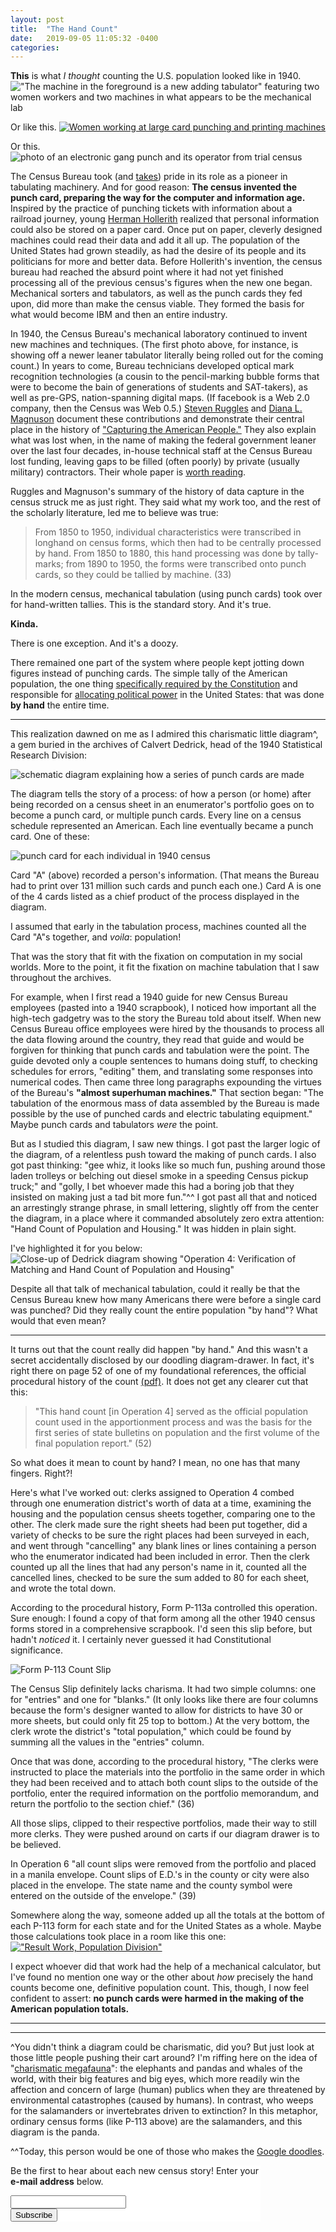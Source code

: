 ```yaml
---
layout: post
title:  "The Hand Count"
date:   2019-09-05 11:05:32 -0400
categories:
---
```


**This** is what *I thought* counting the U.S. population looked like in 1940.
!["The machine in the foreground is a new adding tabulator" featuring two women workers and two machines in what appears to be the mechanical lab](/images/machine_tabulation_lab_adding_tabulator.jpg)

<!---
photo altered to make caption visible on front
Folder “Pictures Taken in Indiana Trial Census August 1939” Entry 215, “Publicity Materials File of the Statistical Research Division” Box 234
--->

Or like this.
[![Women working at large card punching and printing machines](/images/1940_alpha_accounting.jpg)](https://www.flickr.com/photos/usnationalarchives/6789715972/in/album-72157629103850700/)

Or this.
![photo of an electronic gang punch and its operator from trial census](/images/1940-gang-punch.jpg)
<!---
photo altered to make caption visible on front
Folder “Pictures Taken in Indiana Trial Census August 1939” Entry 215, “Publicity Materials File of the Statistical Research Division” Box 234
---->

The Census Bureau took (and [takes](https://www.census.gov/history/www/innovations/technology/tabulation_and_processing.html)) pride in its role as a pioneer in tabulating machinery. And for good reason: **The census invented the punch card, preparing the way for the computer and information age.** Inspired by the practice of punching tickets with information about a railroad journey, young [Herman Hollerith](http://www.columbia.edu/cu/computinghistory/hollerith.html) realized that personal information could also be stored on a paper card. Once put on paper, cleverly designed machines could read their data and add it all up. The population of the United States had grown steadily, as had the desire of its people and its politicians for more and better data. Before Hollerith's invention, the census bureau had reached the absurd point where it had not yet finished processing all of the previous census's figures when the new one began. Mechanical sorters and tabulators, as well as the punch cards they fed upon, did more than make the census viable. They formed the basis for what would become IBM and then an entire industry.

In 1940, the Census Bureau's mechanical laboratory continued to invent new machines and techniques. (The first photo above, for instance, is showing off a newer leaner tabulator literally being rolled out for the coming count.) In years to come, Bureau technicians developed optical mark recognition technologies (a cousin to the pencil-marking bubble forms that were to become the bain of generations of students and SAT-takers), as well as pre-GPS, nation-spanning digital maps. (If facebook is a Web 2.0 company, then the Census was Web 0.5.) [Steven Ruggles](http://users.hist.umn.edu/~ruggles/) and [Diana L. Magnuson](https://www.bethel.edu/academics/faculty/magnuson-diana) document these contributions and demonstrate their central place in the history of ["Capturing the American People."](https://pop.umn.edu/sites/pop.umn.edu/files/ruggles_magnuson_capturing.pdf) They also explain what was lost when, in the name of making the federal government leaner over the last four decades, in-house technical staff at the Census Bureau lost funding, leaving gaps to be filled (often poorly) by private (usually military) contractors. Their whole paper is [worth reading](https://pop.umn.edu/sites/pop.umn.edu/files/ruggles_magnuson_capturing.pdf).

Ruggles and Magnuson's summary of the history of data capture in the census struck me as just right. They said what my work too, and the rest of the scholarly literature, led me to believe was true:
>From 1850 to 1950, individual characteristics were transcribed in longhand on census forms, which then had to be centrally processed by hand. From 1850 to 1880, this hand processing was done by tally-marks; from 1890 to 1950, the forms were transcribed onto punch cards, so they could be tallied by machine. (33)


<!---
"The Census Mechanical Laboratory made substantial advances in the 1940s and 50s, with the development of a multicolumn sorter and major improvements to the tabulator."(27)
on the Census Mechanical Laboratory and its flexibility for meeting particular needs, see Ruggles and Magnuson, page 26-27
https://pop.umn.edu/sites/pop.umn.edu/files/ruggles_magnuson_capturing-2.pdf
--->


In the modern census, mechanical tabulation (using punch cards) took over for hand-written tallies. This is the standard story. And it's true.

**Kinda.**

There is one exception. And it's a doozy.

There remained one part of the system where people kept jotting down figures instead of punching cards. The simple tally of the American population, the one thing [specifically required by the Constitution](https://www.census.gov/programs-surveys/decennial-census/about/census-constitution.html) and responsible for [allocating political power](https://www.census.gov/library/video/census_apportionment_machine.html) in the United States: that was done **by hand** the entire time.

---

<p></p>

This realization dawned on me as I admired this charismatic little diagram^, a gem buried in the archives of Calvert Dedrick, head of the 1940 Statistical Research Division:

![schematic diagram explaining how a series of punch cards are made](/images/Dedrick-file-diagram.jpg)

<!---
Dedrick 2, around image 1117 --- Entry 210, “General Records Maintained by Calvert Dedrick, 1935 – 1942” Box 221
Folder “Misc.—Government Organization Charts”

that diagram refers to how the schedules become cards A, B, E, and S.

--->

The diagram tells the story of a process: of how a person (or home) after being recorded on a census sheet in an enumerator's portfolio goes on to become a punch card, or multiple punch cards. Every line on a census schedule represented an American. Each line eventually became a punch card. One of these:

![punch card for each individual in 1940 census](/images/1940-card-3inch-A.jpg)
<!---
Folder 6 Entry P 15 “Census Planning and Management Files, 1940-1963,” Box 4
--->

Card "A" (above) recorded a person's information. (That means the Bureau had to print over 131 million such cards and punch each one.) Card A is one of the 4 cards listed as a chief product of the process displayed in the diagram.

I assumed that early in the tabulation process, machines counted all the Card "A"s together, and *voila*: population!

That was the story that fit with the fixation on computation in my social worlds. More to the point, it fit the fixation on machine tabulation that I saw throughout the archives.

For example, when I first read a 1940 guide for new Census Bureau employees (pasted into a 1940 scrapbook), I noticed how important all the high-tech gadgetry was to the story the Bureau told about itself.  When new Census Bureau office employees were hired by the thousands to process all the data flowing around the country, they read that guide and would be forgiven for thinking that punch cards and tabulation were the point. The guide devoted only a couple sentences to humans doing stuff, to checking schedules for errors, "editing" them, and translating some responses into numerical codes. Then came three long paragraphs expounding the virtues of the Bureau's **"almost superhuman machines."** That section began: "The tabulation of the enormous mass of data assembled by the Bureau is made possible by the use of punched cards and electric tabulating equipment." Maybe punch cards and tabulators *were* the point.

<!---
This is from a handbook prepared by Morris Ullman:
Bureau of the Census, “Handbook for Employees” (February 1940) [IMAGE 133]
Entry 238, “Scrapbooks Relating to the Censuses of Population 1920-40,” Volume 4
--->

But as I studied this diagram, I saw new things. I got past the larger logic of the diagram, of a relentless push toward the making of punch cards. I also got past thinking: "gee whiz, it looks like so much fun, pushing around those laden trolleys or belching out diesel smoke in a speeding Census pickup truck;" and "golly, I bet whoever made this had a boring job that they insisted on making just a tad bit more fun."^^ I got past all that and noticed an arrestingly strange phrase, in small lettering, slightly off from the center the diagram, in a place where it commanded absolutely zero extra attention: "Hand Count of Population and Housing." It was hidden in plain sight.

I've highlighted it for you below:
![Close-up of Dedrick diagram showing "Operation 4: Verification of Matching and Hand Count of Population and Housing"](/images/Dedrick-file-diagram-handcount.jpg)

Despite all that talk of mechanical tabulation, could it really be that the Census Bureau knew how many Americans there were before a single card was punched? Did they really count the entire population "by hand"? What would that even mean?

---

It turns out that the count really did happen "by hand." And this wasn't a secret accidentally disclosed by our doodling diagram-drawer. In fact, it's right there on page 52 of one of my foundational references, the official procedural history of the count [(pdf)](https://www.census.gov/history/pdf/1940proceduralhistory-12617.pdf). It does not get any clearer cut that this:

>"This hand count [in Operation 4] served as the official population count used in the apportionment process and was the basis for the first series of state bulletins on population and the first volume of the final population report." (52)

So what does it mean to count by hand? I mean, no one has that many fingers. Right?!

Here's what I've worked out: clerks assigned to Operation 4 combed through one enumeration district's worth of data at a time, examining the housing and the population census sheets together, comparing one to the other. The clerk made sure the right sheets had been put together, did a variety of checks to be sure the right places had been surveyed in each, and went through "cancelling" any blank lines or lines containing a person who the enumerator indicated had been included in error. Then the clerk counted up all the lines that had any person's name in it, counted all the cancelled lines, checked to be sure the sum added to 80 for each sheet, and wrote the total down.

<!---
Robert M. Jenkins, Procedural History of the 1940 Census of Population and Housing (Madison, WI: University of Wisconsin Press, 1985),
--->

According to the procedural history, Form P-113a controlled this operation. Sure enough: I found a copy of that form among all the other 1940 census forms stored in a comprehensive scrapbook. I'd seen this slip before, but hadn't *noticed* it. I certainly never guessed it had Constitutional significance.

![Form P-113 Count Slip](/images/Count_Slip_small.jpg)
<!---
census slip on page 93 of scrapbook, P113: Count Slip-Population [image 313] Entry 238, “Scrapbooks Relating to the Censuses of Population 1920-40,” Volume 4
--->

The Census Slip definitely lacks charisma. It had two simple columns: one for "entries" and one for "blanks." (It only looks like there are four columns because the form's designer wanted to allow for districts to have 30 or more sheets, but could only fit 25 top to bottom.) At the very bottom, the clerk wrote the district's "total population," which could be found by summing all the values in the "entries" column.

Once that was done, according to the procedural history, "The clerks were instructed to place the materials into the portfolio in the same order in which they had been received and to attach both count slips to the outside of the portfolio, enter the required information on the portfolio memorandum, and return the portfolio to the section chief." (36)

All those slips, clipped to their respective portfolios, made their way to still more clerks. They were pushed around on carts if our diagram drawer is to be believed.

In Operation 6 "all count slips were removed from the portfolio and placed in a manila envelope. Count slips of E.D.'s in the county or city were also placed in the envelope. The state name and the county symbol were entered on the outside of the envelope." (39)

Somewhere along the way, someone added up all the totals at the bottom of each P-113 form for each state and for the United States as a whole. Maybe those calculations took place in a room like this one:
[!["Result Work, Population Division"](/images/1940_calculations_clerks_population_small.jpg)](https://www.flickr.com/photos/usnationalarchives/6935831231/in/album-72157629103850700/)

I expect whoever did that work had the help of a mechanical calculator, but I've found no mention one way or the other about *how* precisely the hand counts become one, definitive population count. This, though, I now feel confident to assert: **no punch cards were harmed in the making of the American population totals.**


---
---
^You didn't think a diagram could be charismatic, did you? But just look at those little people pushing their cart around? I'm riffing here on the idea of "[charismatic megafauna](https://en.wikipedia.org/wiki/Charismatic_megafauna)": the elephants and pandas and whales of the world, with their big features and big eyes, which more readily win the affection and concern of large (human) publics when they are threatened by environmental catastrophes (caused by humans). In contrast, who weeps for the salamanders or invertebrates driven to extinction? In this metaphor, ordinary census forms (like P-113 above) are the salamanders, and this diagram is the panda.

^^Today, this person would be one of those who makes the [Google doodles](https://www.google.com/doodles/about).

<!---
"result work" population: https://www.flickr.com/photos/usnationalarchives/6935831231/in/album-72157629103850700/

housing and population editing, negro section: https://www.flickr.com/photos/usnationalarchives/6789716398/in/album-72157629103850700/

review section: https://www.flickr.com/photos/usnationalarchives/6935831963/in/album-72157629103850700/

wing control population division: https://www.flickr.com/photos/usnationalarchives/6935832063/in/album-72157629103850700/
--->

<!---

for later, on WHY the hand count doesn't seem to matter very much: Vandenberg to W. M. Steuart, 1 March 1929, File 406, Box 1, Record Group 29 — 227 – General Records 1900 1941
After apologizing that census bill is held up b/c tied to apportionment:
“I know it handicaps you and I consider it very unfortunate. On the other hand there is a vital basic principle involved in this whole quarrel which I believe is more important than anything else. I believe the census has but one constitutional function---namely to serve as the base for re-apportionment. I feel duty-bound and oath-bound to endeavor by every means at my command to force this view upon a recalcitrant Senate.”

close by reflecting on census as much more than political count...(and nod to power of technical fascination)
--->

<!-- Begin MailChimp Signup Form -->
<link href="//cdn-images.mailchimp.com/embedcode/classic-10_7.css" rel="stylesheet" type="text/css">
<style type="text/css">
	#mc_embed_signup{background:#fff; clear:left;  width:400px;}
</style>
<div id="mc_embed_signup">
<form action="https://censusstories.us18.list-manage.com/subscribe/post?u=000dd26e1c94a37eaac4e40fc&amp;id=3ad965cfea" method="post" id="mc-embedded-subscribe-form" name="mc-embedded-subscribe-form" class="validate" target="_blank" novalidate>
    <div id="mc_embed_signup_scroll">
	<p>Be the first to hear about each new census story! Enter your <b>e-mail address</b> below.</p>
<div class="mc-field-group">
	<label for="mce-EMAIL"> </label>
	<input type="email" value="" name="EMAIL" class="required email" id="mce-EMAIL">
</div>
	<div id="mce-responses" class="clear">
		<div class="response" id="mce-error-response" style="display:none"></div>
		<div class="response" id="mce-success-response" style="display:none"></div>
	</div>    <!-- real people should not fill this in and expect good things - do not remove this or risk form bot signups-->
    <div style="position: absolute; left: -5000px;" aria-hidden="true"><input type="text" name="b_000dd26e1c94a37eaac4e40fc_3ad965cfea" tabindex="-1" value=""></div>
    <div class="clear"><input type="submit" value="Subscribe" name="subscribe" id="mc-embedded-subscribe" class="button"></div>
    </div>
</form>
</div>
<script type='text/javascript' src='//s3.amazonaws.com/downloads.mailchimp.com/js/mc-validate.js'></script><script type='text/javascript'>(function($) {window.fnames = new Array(); window.ftypes = new Array();fnames[0]='EMAIL';ftypes[0]='email';fnames[1]='FNAME';ftypes[1]='text';fnames[2]='LNAME';ftypes[2]='text';fnames[3]='ADDRESS';ftypes[3]='address';fnames[4]='PHONE';ftypes[4]='phone';fnames[5]='BIRTHDAY';ftypes[5]='birthday';}(jQuery));var $mcj = jQuery.noConflict(true);</script>
<!--End mc_embed_signup-->
